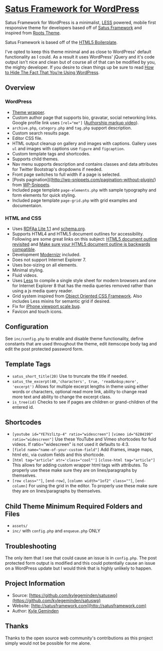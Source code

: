 # [Satus Framework for WordPress](http://satusframework.com/) 

Satus Framework for WordPress is a minimalist, [LESS](http://lesscss.org/) powered, mobile first responsive theme for developers based off of [Satus Framework](http://satusframework.com/) and inspired from [Roots Theme](http://rootstheme.com).

Satus Framework is based off of the [HTML5 Boilerplate](https://github.com/h5bp/html5-boilerplate).

I've opted to keep this theme minimal and as close to WordPress' default functionality as I could. As a result it uses WordPress' jQuery and it's code output isn't nice and clean but of course all of that can be modified by you, the mighty developer. If you desire to clean things up be sure to read [How to Hide The Fact That You’re Using WordPress](http://benword.com/how-to-hide-that-youre-using-wordpress/).

## Overview

### WordPress
 
* [Theme wrapper](http://scribu.net/wordpress/theme-wrappers.html).
* Custom author page that supports bio, gravatar, social networking links. Google profile link uses `[rel="me"]` ([Authorship markup video](http://youtu.be/FgFb6Y-UJUI)).
* `archive.php`, `category.php` and `tag.php` support description.
* Custom search results page.
* Editor CSS file.
* HTML output cleanup on gallery and images with captions. Gallery uses `ul` and images with captions use `figure` and `figcaption`.
* Custom template tags and shortcodes.
* Supports child themes.
* Nav menu supports description and contains classes and data attributes for Twitter Bootstrap's dropdowns if needed.
* Front page switches to full width if a page is selected.
* [Posts pagination]((http://wp-snippets.com/pagination-without-plugin/) from [WP-Snippets](http://wp-snippets.com/).
* Included page template `page-elements.php` with sample typography and form elements for quick styling.
* Included page template `page-grid.php` with grid examples and documentaion.

### HTML and CSS

* Uses [RDFAa Lite 1.1](http://www.w3.org/TR/rdfa-lite/) and [schema.org](http://schema.org/).
* Supports HTML4 and HTML5 document outlines for accessibility. Following are some great links on this subject: [HTML5 document outline revisited](http://www.456bereastreet.com/archive/201104/html5_document_outline_revisited/) and [Make sure your HTML5 document outline is backwards compatible](http://www.456bereastreet.com/archive/201205/make_sure_your_html5_document_outline_is_backwards_compatible/).
* Development [Modernizr](http://modernizr.com/) included.
* Does not support Internet Explorer 7.
* Uses box-sizing on all elements.
* Minimal styling.
* Fluid videos.
* Uses [Less](http://lesscss.org/) to compile a single style sheet for modern browsers and one for Internet Explorer 8 that has the media queries removed rather than using a js media query reader.
* Grid system inspired from [Object Oriented CSS Framework](https://github.com/stubbornella/oocss/tree/master/core/grid). Also includes Less mixins for semantic grid if desired.
* Fix for [iPhone viewport scale bug](http://www.blog.highub.com/mobile-2/a-fix-for-iphone-viewport-scale-bug/).
* Favicon and touch icons.

## Configuration

See `inc/config.php` to enable and disable theme functionality, define constants that are used throughout the theme, edit itemscope body tag and edit the post protected password form.

## Template Tags

* `satus_short_title(20)` Use to truncate the title if needed.
* `satus_the_excerpt(40,'characters', true, 'read&nbsp;more', 'excerpt')` Allows for multiple excerpt lengths in theme using either words or characters, optional read more link, ability to change read more text and ability to change the excerpt class.
* `is_tree(id)` Checks to see if pages are children or grand-children of the entered id.

## Shortcodes

* `[youtube id="YE7VzlLtp-4" ratio="widescreen"]` `[vimeo id="6284199" ratio="widescreen"]` Use these YouTube and Vimeo shortcodes for fuid videos. If ratio="widescreen" is not used it defaults to 4:3.
* `[field name="name-of-your-custom-field"]` Add iframes, image maps, html etc, via custom fields and this shortcode.
* `[html tag="article" atr='class="cool"']` `[close-html tag="article"]` This allows for adding custom wrapper html tags with attributes. To properly use these make sure they are on lines/paragraphs by themselves.
* `[row class=""]`, `[end-row]`, `[column width="1of2" class=""]`, `[end-column]` For using the grid in the editor. To properly use these make sure they are on lines/paragraphs by themselves.

## Child Theme Minimum Required Folders and Files

* `assets/`
* `inc/` with `config.php` and `enqueue.php` ONLY

## Troubleshooting

The only item that I see that could cause an issue is in `config.php`. The post protected form output is modified and this could potentially cause an issue on a WordPress update but I would think that is highly unlikely to happen.

## Project Information

* Source: [https://github.com/kylegeminden/satuswp](https://github.com/kylegeminden/satuswp)
* Website: [http://satusframework.com](http://satusframework.com)
* Author: [Kyle Geminden](http://kylegeminden.com)

## Thanks

Thanks to the open source web community's contributions as this project simply would not be possible for me alone.

